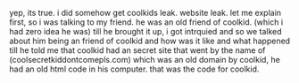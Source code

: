 yep, its true.
i did somehow get coolkids leak. website leak. let me explain first, so i was talking to my friend. he was an old friend of coolkid. (which i had zero idea he was) till he brought it up, i got intrquied and so we talked about him being an friend of coolkid and how was it like and what happened till he told me that coolkid had an secret site that went by the name of (coolsecretkiddontcomepls.com) which was an old domain by coolkid, he had an old html code in his computer. that was the code for coolkid.
